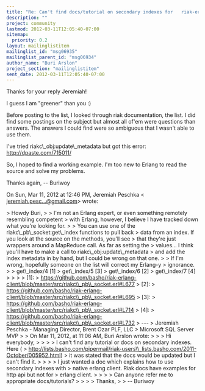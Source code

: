 ```yaml
---
title: "Re: Can't find docs/tutorial on secondary indexes for	riak-erlang-client"
description: ""
project: community
lastmod: 2012-03-11T12:05:40-07:00
sitemap:
  priority: 0.2
layout: mailinglistitem
mailinglist_id: "msg06935"
mailinglist_parent_id: "msg06934"
author_name: "Buri Arslon"
project_section: "mailinglistitem"
sent_date: 2012-03-11T12:05:40-07:00
---
```



Thanks for your reply Jeremiah!

I guess I am "greener" than you :)

Before posting to the list, I looked through riak documentation, the list.
I did find some postings on the subject but almost all of'em were questions
than answers. The answers I could find were so ambiguous that I wasn't able
to use them.

I've tried riakc\\_obj:update\\_metadata but got this error:
http://dpaste.com/715011/

So, I hoped to find a working example. I'm too new to Erlang to read the
source and solve my problems.

Thanks again,
-- Buriwoy

On Sun, Mar 11, 2012 at 12:46 PM, Jeremiah Peschka &lt;
jeremiah.pesc...@gmail.com&gt; wrote:

&gt; Howdy Buri,
&gt;
&gt; I'm not an Erlang expert, or even something remotely resembling competent
&gt; with Erlang, however, I believe I have tracked down what you're looking for.
&gt;
&gt; You can use one of the riakc\\_pb\\_socket:get\\_index functions to pull back
&gt; data from an index. If you look at the source on the methods, you'll see
&gt; that they're just wrappers around a MapReduce call. As far as setting the
&gt; values... I think you'll have to make a call to riakc\\_obj:update\\_metadata
&gt; and add the index metadata in by hand, but I could be wrong on that one.
&gt;
&gt; If I'm wrong, hopefully someone on the list will correct my Erlang-y
&gt; ignorance.
&gt;
&gt; get\\_index/4 [1]
&gt; get\\_index/5 [3]
&gt; get\\_index/6 [2]
&gt; get\\_index/7 [4]
&gt;
&gt;
&gt;
&gt; [1]:
&gt; https://github.com/basho/riak-erlang-client/blob/master/src/riakc\\_pb\\_socket.erl#L677
&gt; [2]:
&gt; https://github.com/basho/riak-erlang-client/blob/master/src/riakc\\_pb\\_socket.erl#L695
&gt; [3]:
&gt; https://github.com/basho/riak-erlang-client/blob/master/src/riakc\\_pb\\_socket.erl#L714
&gt; [4]:
&gt; https://github.com/basho/riak-erlang-client/blob/master/src/riakc\\_pb\\_socket.erl#L732
&gt; ---
&gt; Jeremiah Peschka - Managing Director, Brent Ozar PLF, LLC
&gt; Microsoft SQL Server MVP
&gt;
&gt; On Mar 11, 2012, at 11:06 AM, Buri Arslon wrote:
&gt;
&gt; &gt; Hi everybody,
&gt; &gt;
&gt; &gt; I can't find any tutorial or docs on secondary indexes. Here (
&gt; http://lists.basho.com/pipermail/riak-users\\_lists.basho.com/2011-October/005952.html)
&gt; it was stated that the docs would be updated but I can't find it.
&gt; &gt;
&gt; &gt; I just wanted a doc which explains how to use secondary indexes with
&gt; native erlang client. Riak docs have examples for http api but not for
&gt; erlang client.
&gt; &gt;
&gt; &gt; Can anyone refer me to appropriate docs/tutorials?
&gt; &gt;
&gt; &gt; Thanks,
&gt; &gt; -- Buriwoy
